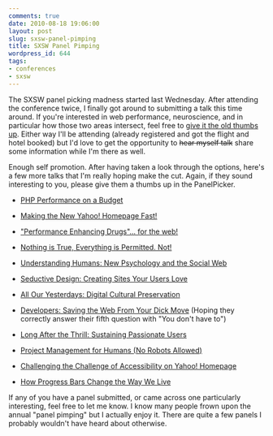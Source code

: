 ```yaml
---
comments: true
date: 2010-08-18 19:06:00
layout: post
slug: sxsw-panel-pimping
title: SXSW Panel Pimping
wordpress_id: 644
tags:
- conferences
- sxsw
---
```


The SXSW panel picking madness started last Wednesday. After attending the conference twice, I finally got around to submitting a talk this time around. If you're interested in web performance, neuroscience, and in particular how those two areas intersect, feel free to [give it the old thumbs up](http://panelpicker.sxsw.com/ideas/view/5726). Either way I'll be attending (already registered and got the flight and hotel booked) but I'd love to get the opportunity to <del>hear myself talk</del> share some information while I'm there as well.

Enough self promotion. After having taken a look through the options, here's a few more talks that I'm really hoping make the cut. Again, if they sound interesting to you, please give them a thumbs up in the PanelPicker.



	
  * [PHP Performance on a Budget](http://panelpicker.sxsw.com/ideas/view/6099)

	
  * [Making the New Yahoo! Homepage Fast!](http://panelpicker.sxsw.com/ideas/view/7525)

	
  * ["Performance Enhancing Drugs"... for the web!](http://panelpicker.sxsw.com/ideas/view/5751)

	
  * [Nothing is True, Everything is Permitted. Not!](http://panelpicker.sxsw.com/ideas/view/7235)

	
  * [Understanding Humans: New Psychology and the Social Web](http://panelpicker.sxsw.com/ideas/view/6889)

	
  * [Seductive Design: Creating Sites Your Users Love](http://panelpicker.sxsw.com/ideas/view/5391)

	
  * [All Our Yesterdays: Digital Cultural Preservation](http://panelpicker.sxsw.com/ideas/view/6305)

	
  * [Developers: Saving the Web From Your Dick Move](http://panelpicker.sxsw.com/ideas/view/6661) (Hoping they correctly answer their fifth question with "You don't have to")

	
  * [Long After the Thrill: Sustaining Passionate Users](http://panelpicker.sxsw.com/ideas/view/7422)

	
  * [Project Management for Humans (No Robots Allowed)](http://panelpicker.sxsw.com/ideas/view/6113)

	
  * [Challenging the Challenge of Accessibility on Yahoo! Homepage](http://panelpicker.sxsw.com/ideas/view/6240)

	
  * [How Progress Bars Change the Way We Live](http://panelpicker.sxsw.com/ideas/view/5643)


If any of you have a panel submitted, or came across one particularly interesting, feel free to let me know. I know many people frown upon the annual "panel pimping" but I actually enjoy it. There are quite a few panels I probably wouldn't have heard about otherwise.
